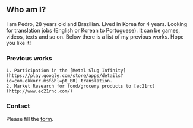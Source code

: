 ## Who am I?

I am Pedro, 28 years old and Brazilian. Lived in Korea for 4 years. Looking for translation jobs (English or Korean to Portuguese). It can be games, videos, texts and so on. Below there is a list of my previous works. Hope you like it!

### Previous works
    1. Participation in the [Metal Slug Infinity](https://play.google.com/store/apps/details?id=com.ekkorr.msf&hl=pt_BR) translation.
    2. Market Research for food/grocery products to [ec21rc](http://www.ec21rnc.com/) 

### Contact
Please fill the [form](/contact.md).

